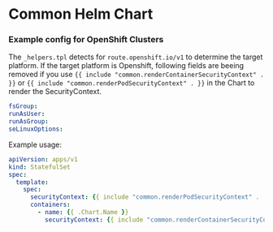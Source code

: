 # Common Helm Chart

### Example config for OpenShift Clusters
The `_helpers.tpl` detects for `route.openshift.io/v1` to determine the target platform.
If the target platform is Openshift, following fields are beeing removed if you use `{{ include "common.renderContainerSecurityContext" . }}` or `{{ include "common.renderPodSecurityContext" . }}` in the Chart to render the SecurityContext.
```yaml
fsGroup:
runAsUser:
runAsGroup:
seLinuxOptions:
```

Example usage:
```yaml
apiVersion: apps/v1
kind: StatefulSet
spec:
  template:
    spec:
      securityContext: {{ include "common.renderPodSecurityContext" . | nindent 8 }}
      containers:
        - name: {{ .Chart.Name }}
          securityContext: {{ include "common.renderContainerSecurityContext" . | nindent 12 }}
```
